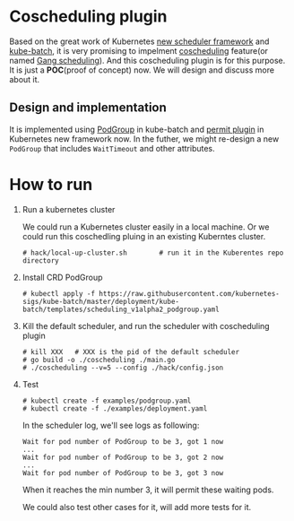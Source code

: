 # Coscheduling plugin

Based on the great work of Kubernetes [new scheduler framework](https://github.com/kubernetes/enhancements/blob/master/keps/sig-scheduling/20180409-scheduling-framework.md) and [kube-batch](https://github.com/kubernetes-sigs/kube-batch), it is very promising to impelment [coscheduling](https://github.com/kubernetes/enhancements/tree/master/keps/sig-scheduling) feature(or named [Gang scheduling](https://en.wikipedia.org/wiki/Gang_scheduling)). And this coscheduling plugin is for this purpose. It is just a **POC**(proof of concept) now. We will design and discuss more about it.

## Design and implementation

It is implemented using [PodGroup](https://github.com/kubernetes-sigs/kube-batch/blob/master/pkg/apis/scheduling/v1alpha2/types.go#L89) in kube-batch and [permit plugin](https://github.com/kubernetes/kubernetes/blob/master/pkg/scheduler/framework/v1alpha1/interface.go#L202) in Kubernetes new framework now.  In the futher, we might re-design a new `PodGroup` that includes `WaitTimeout` and other attributes.

# How to run

1. Run a kubernetes cluster
  
   We could run a Kubernetes cluster easily in a local machine. Or we could run this coschedling pluing in an existing Kuberntes cluster.
   
    ```
   # hack/local-up-cluster.sh        # run it in the Kuberentes repo directory
    ```

2. Install CRD PodGroup

    ```
    # kubectl apply -f https://raw.githubusercontent.com/kubernetes-sigs/kube-batch/master/deployment/kube-batch/templates/scheduling_v1alpha2_podgroup.yaml
    ```

3. Kill the default scheduler, and run the scheduler with coscheduling plugin

    ```
    # kill XXX   # XXX is the pid of the default scheduler
    # go build -o ./coscheduling ./main.go
    # ./coscheduling --v=5 --config ./hack/config.json
    ```

4. Test

    ```
    # kubectl create -f examples/podgroup.yaml
    # kubectl create -f ./examples/deployment.yaml
    ```
    
    In the scheduler log, we'll see logs as following:
    
    ```
    Wait for pod number of PodGroup to be 3, got 1 now
    ...
    Wait for pod number of PodGroup to be 3, got 2 now
    ...
    Wait for pod number of PodGroup to be 3, got 3 now
    ```
    
    When it reaches the min number 3, it will permit these waiting pods.
    
    We could also test other cases for it, will add more tests for it.
    
    
